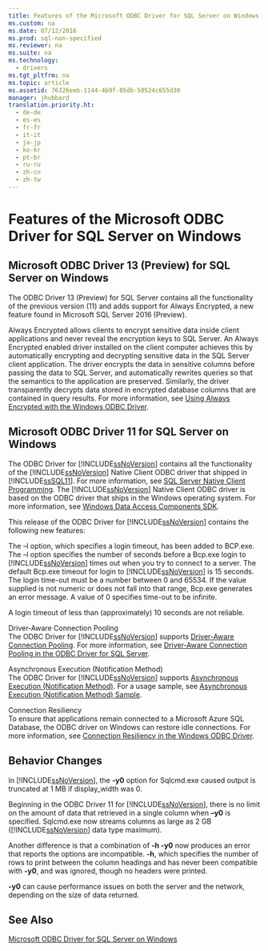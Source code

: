 ```yaml
---
title: Features of the Microsoft ODBC Driver for SQL Server on Windows
ms.custom: na
ms.date: 07/12/2016
ms.prod: sql-non-specified
ms.reviewer: na
ms.suite: na
ms.technology: 
  - drivers
ms.tgt_pltfrm: na
ms.topic: article
ms.assetid: 76326eeb-1144-4b9f-85db-50524c655d30
manager: jhubbard
translation.priority.ht: 
  - de-de
  - es-es
  - fr-fr
  - it-it
  - ja-jp
  - ko-kr
  - pt-br
  - ru-ru
  - zh-cn
  - zh-tw
---
```

# Features of the Microsoft ODBC Driver for SQL Server on Windows
    
## Microsoft ODBC Driver 13 \(Preview\) for SQL Server on Windows  
 The ODBC Driver 13 \(Preview\) for SQL Server contains all the functionality of the previous version \(11\) and adds support for Always Encrypted, a new feature found in Microsoft SQL Server 2016 \(Preview\).  
  
 Always Encrypted allows clients to encrypt sensitive data inside client applications and never reveal the encryption keys to SQL Server. An Always Encrypted enabled driver installed on the client computer achieves this by automatically encrypting and decrypting sensitive data in the SQL Server client application. The driver encrypts the data in sensitive columns before passing the data to SQL Server, and automatically rewrites queries so that the semantics to the application are preserved. Similarly, the driver transparently decrypts data stored in encrypted database columns that are contained in query results. For more information, see [Using Always Encrypted with the Windows ODBC Driver](../content/Using-Always-Encrypted-with-the-Windows-ODBC-Driver.md).  
  
## Microsoft ODBC Driver 11 for SQL Server on Windows  
 The ODBC Driver for [!INCLUDE[ssNoVersion](../content/includes/ssNoVersion_md.md)] contains all the functionality of the [!INCLUDE[ssNoVersion](../content/includes/ssNoVersion_md.md)] Native Client ODBC driver that shipped in [!INCLUDE[ssSQL11](../content/includes/ssSQL11_md.md)]. For more information, see [SQL Server Native Client Programming](http://msdn.microsoft.com/library/ms130892.aspx). The [!INCLUDE[ssNoVersion](../content/includes/ssNoVersion_md.md)] Native Client ODBC driver is based on the ODBC driver that ships in the Windows operating system. For more information, see [Windows Data Access Components SDK](http://msdn.microsoft.com/library/aa968814(VS.85).aspx).  
  
 This release of the ODBC Driver for [!INCLUDE[ssNoVersion](../content/includes/ssNoVersion_md.md)] contains the following new features:  
  
 The –l option, which specifies a login timeout, has been added to BCP.exe.  
 The –l option specifies the number of seconds before a Bcp.exe login to [!INCLUDE[ssNoVersion](../content/includes/ssNoVersion_md.md)] times out when you try to connect to a server. The default Bcp.exe timeout for login to [!INCLUDE[ssNoVersion](../content/includes/ssNoVersion_md.md)] is 15 seconds. The login time\-out must be a number between 0 and 65534. If the value supplied is not numeric or does not fall into that range, Bcp.exe generates an error message. A value of 0 specifies time\-out to be infinite.  
  
 A login timeout of less than \(approximately\) 10 seconds are not reliable.  
  
 Driver\-Aware Connection Pooling  
 The ODBC Driver for [!INCLUDE[ssNoVersion](../content/includes/ssNoVersion_md.md)] supports [Driver\-Aware Connection Pooling](http://msdn.microsoft.com/library/hh405031(VS.85).aspx). For more information, see [Driver-Aware Connection Pooling in the ODBC Driver for SQL Server](../content/Driver-Aware-Connection-Pooling-in-the-ODBC-Driver-for-SQL-Server.md).  
  
 Asynchronous Execution \(Notification Method\)  
 The ODBC Driver for [!INCLUDE[ssNoVersion](../content/includes/ssNoVersion_md.md)] supports [Asynchronous Execution \(Notification Method\)](http://msdn.microsoft.com/library/hh405038(VS.85).aspx). For a usage sample, see [Asynchronous Execution &#40;Notification Method&#41; Sample](../content/Asynchronous-Execution--Notification-Method--Sample.md).  
  
 Connection Resiliency  
 To ensure that applications remain connected to a Microsoft Azure SQL Database, the ODBC driver on Windows can restore idle connections. For more information, see [Connection Resiliency in the Windows ODBC Driver](../content/Connection-Resiliency-in-the-Windows-ODBC-Driver.md).  
  
## Behavior Changes  
 In [!INCLUDE[ssNoVersion](../content/includes/ssNoVersion_md.md)], the **\-y0** option for Sqlcmd.exe caused output is truncated at 1 MB if display\_width was 0.  
  
 Beginning in the ODBC Driver 11 for [!INCLUDE[ssNoVersion](../content/includes/ssNoVersion_md.md)], there is no limit on the amount of data that retrieved in a single column when **–y0** is specified. Sqlcmd.exe now streams columns as large as 2 GB \([!INCLUDE[ssNoVersion](../content/includes/ssNoVersion_md.md)] data type maximum\).  
  
 Another difference is that a combination of **\-h \-y0** now produces an error that reports the options are incompatible. **\-h**, which specifies the number of rows to print between the column headings and has never been compatible with **\-y0**, and was ignored, though no headers were printed.  
  
 **\-y0** can cause performance issues on both the server and the network, depending on the size of data returned.  
  
## See Also  
 [Microsoft ODBC Driver for SQL Server on Windows](../content/Microsoft-ODBC-Driver-for-SQL-Server-on-Windows.md)  
  
  